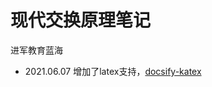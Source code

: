 # 现代交换原理笔记

进军教育蓝海

- 2021.06.07 增加了latex支持，[docsify-katex](https://github.com/upupming/docsify-katex)
